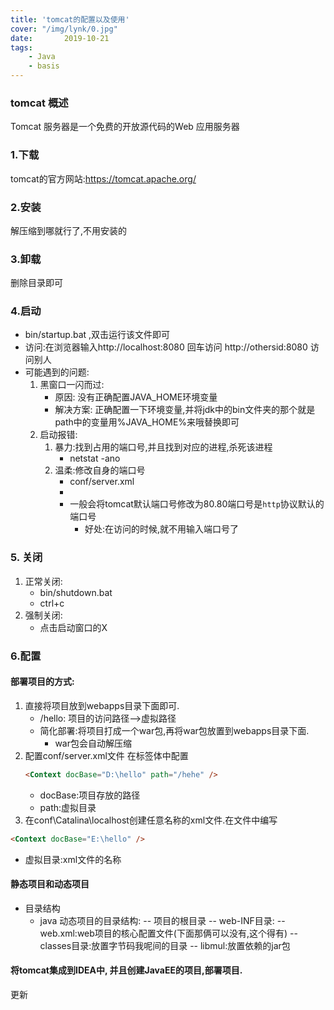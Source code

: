 ```yaml
---
title: 'tomcat的配置以及使用'
cover: "/img/lynk/0.jpg"
date:       2019-10-21
tags:
	- Java
	- basis
---
```


### tomcat 概述
Tomcat 服务器是一个免费的开放源代码的Web 应用服务器

### 1.下载
tomcat的官方网站:https://tomcat.apache.org/
### 2.安装
解压缩到哪就行了,不用安装的
### 3.卸载
删除目录即可
### 4.启动
* bin/startup.bat ,双击运行该文件即可
* 访问:在浏览器输入http://localhost:8080 回车访问
        http://othersid:8080 访问别人
* 可能遇到的问题:
    1. 黑窗口一闪而过:
        * 原因: 没有正确配置JAVA_HOME环境变量
        * 解决方案: 正确配置一下环境变量,并将jdk中的bin文件夹的那个就是path中的变量用%JAVA_HOME%来哦替换即可
    2. 启动报错:
        1. 暴力:找到占用的端口号,并且找到对应的进程,杀死该进程
            * netstat -ano
        2. 温柔:修改自身的端口号
            * conf/server.xml
            * <Connector port="8888" protocol="HTTP/1.1"
            connectionTimeout="20000"
            redirectPort="8445"/>
            * 一般会将tomcat默认端口号修改为80.80端口号是`http`协议默认的端口号
                * 好处:在访问的时候,就不用输入端口号了

### 5. 关闭
1. 正常关闭:
    * bin/shutdown.bat
    * ctrl+c
2. 强制关闭:
    * 点击启动窗口的X

### 6.配置
#### 部署项目的方式:
1. 直接将项目放到webapps目录下面即可.
    * /hello: 项目的访问路径-->虚拟路径
    * 简化部署:将项目打成一个war包,再将war包放置到webapps目录下面.
        * war包会自动解压缩
2. 配置conf/server.xml文件
    在<Host>标签体中配置
    ```html
    <Context docBase="D:\hello" path="/hehe" />
    ```
    * docBase:项目存放的路径
    * path:虚拟目录
3. 在conf\Catalina\localhost创建任意名称的xml文件.在文件中编写
```html
<Context docBase="E:\hello" />
```
* 虚拟目录:xml文件的名称    

#### 静态项目和动态项目

* 目录结构
    * java 动态项目的目录结构:
        -- 项目的根目录
            -- web-INF目录:
                -- web.xml:web项目的核心配置文件(下面那俩可以没有,这个得有)
                -- classes目录:放置字节码我呢间的目录
                -- libmul:放置依赖的jar包

#### 将tomcat集成到IDEA中, 并且创建JavaEE的项目,部署项目.

更新